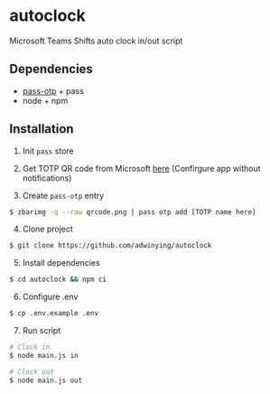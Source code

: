 # autoclock

Microsoft Teams Shifts auto clock in/out script

## Dependencies
- [pass-otp](https://github.com/tadfisher/pass-otp) + pass
- node + npm

## Installation

1. Init `pass` store

2. Get TOTP QR code from Microsoft [here](https://account.activedirectory.windowsazure.com/Proofup.aspx) (Confirgure app without notifications)

3. Create `pass-otp` entry

```bash
$ zbarimg -q --raw qrcode.png | pass otp add [TOTP name here]
```

4. Clone project

```bash
$ git clone https://github.com/adwinying/autoclock
```

5. Install dependencies

```bash
$ cd autoclock && npm ci
```

6. Configure .env

```bash
$ cp .env.example .env
```

7. Run script

```bash
# Clock in
$ node main.js in

# Clock out
$ node main.js out
```
